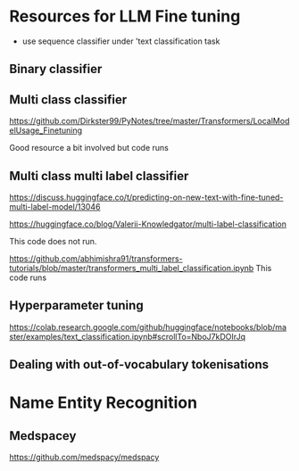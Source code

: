 # Resources for LLM Fine tuning

- use sequence classifier under 'text classification task 

## Binary classifier

## Multi class classifier
https://github.com/Dirkster99/PyNotes/tree/master/Transformers/LocalModelUsage_Finetuning

Good resource a bit involved but code runs

## Multi class multi label classifier

https://discuss.huggingface.co/t/predicting-on-new-text-with-fine-tuned-multi-label-model/13046


https://huggingface.co/blog/Valerii-Knowledgator/multi-label-classification

This code does not run.

https://github.com/abhimishra91/transformers-tutorials/blob/master/transformers_multi_label_classification.ipynb
This code runs


## Hyperparameter tuning

https://colab.research.google.com/github/huggingface/notebooks/blob/master/examples/text_classification.ipynb#scrollTo=NboJ7kDOIrJq

## Dealing with out-of-vocabulary tokenisations 


# Name Entity Recognition

## Medspacey
https://github.com/medspacy/medspacy
